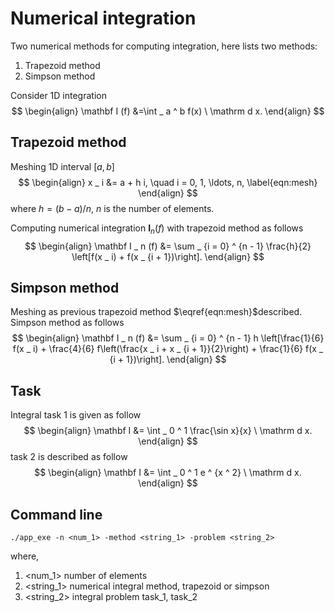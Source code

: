 # Numerical integration
Two numerical methods for computing integration, here lists two methods:
1. Trapezoid method
2. Simpson method

Consider 1D integration
$$
\begin{align}
    \mathbf I (f) &=\int _ a ^ b f(x) \ \mathrm d x.
\end{align}
$$


## Trapezoid method
Meshing 1D interval $[a, b]$
$$
\begin{align}
    x _ i &= a + h i, \quad i = 0, 1, \ldots, n,
    \label{eqn:mesh}
\end{align}
$$
where $h = (b - a) / n$, $n$ is the number of elements.

Computing numerical integration $\mathbf I _ n(f)$ with trapezoid method as follows
$$
\begin{align}
    \mathbf I _ n (f) &= \sum _ {i = 0} ^ {n - 1}
    \frac{h}{2} \left[f(x _ i) + f(x _ {i + 1})\right].
\end{align}
$$

## Simpson method
Meshing as previous trapezoid method $\eqref{eqn:mesh}$described. Simpson method as follows
$$
\begin{align}
    \mathbf I _ n (f) &= \sum _ {i = 0} ^ {n - 1}
    h \left[\frac{1}{6} f(x _ i) +
    \frac{4}{6} f\left(\frac{x _ i + x _ {i + 1}}{2}\right) +
    \frac{1}{6} f(x _ {i + 1})\right].
\end{align}
$$

## Task
Integral task 1 is given as follow
$$
\begin{align}
    \mathbf I &= \int _ 0 ^ 1 \frac{\sin x}{x} \ \mathrm d x.
\end{align}
$$
task 2 is described as follow
$$
\begin{align}
    \mathbf I &= \int _ 0 ^ 1 e ^ {x ^ 2} \ \mathrm d x.
\end{align}
$$

## Command line
```linux
./app_exe -n <num_1> -method <string_1> -problem <string_2>
```
where,
1. <num_1> number of elements
2. <string_1> numerical integral method, trapezoid or simpson
3. <string_2> integral problem task_1, task_2